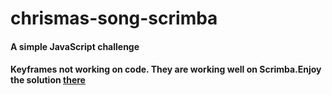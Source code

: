 # chrismas-song-scrimba
#### A simple JavaScript challenge
#### Keyframes not working on code. They are working well on Scrimba.Enjoy the solution [there](https://scrimba.com/scrim/co4b940f2892e91d7198058a9)
